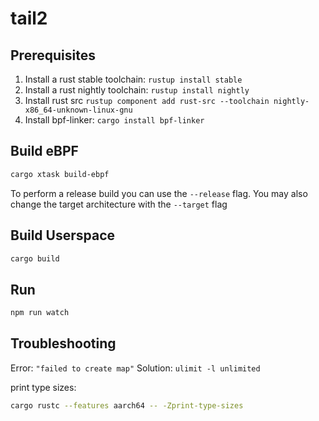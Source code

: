 # tail2

## Prerequisites

1. Install a rust stable toolchain: `rustup install stable`
1. Install a rust nightly toolchain: `rustup install nightly`
1. Install rust src `rustup component add rust-src --toolchain nightly-x86_64-unknown-linux-gnu`
1. Install bpf-linker: `cargo install bpf-linker`

## Build eBPF

```bash
cargo xtask build-ebpf
```

To perform a release build you can use the `--release` flag.
You may also change the target architecture with the `--target` flag

## Build Userspace

```bash
cargo build
```

## Run

```bash
npm run watch
```

## Troubleshooting

Error: `"failed to create map"`
Solution: ```ulimit -l unlimited```

print type sizes:
```bash
cargo rustc --features aarch64 -- -Zprint-type-sizes
```